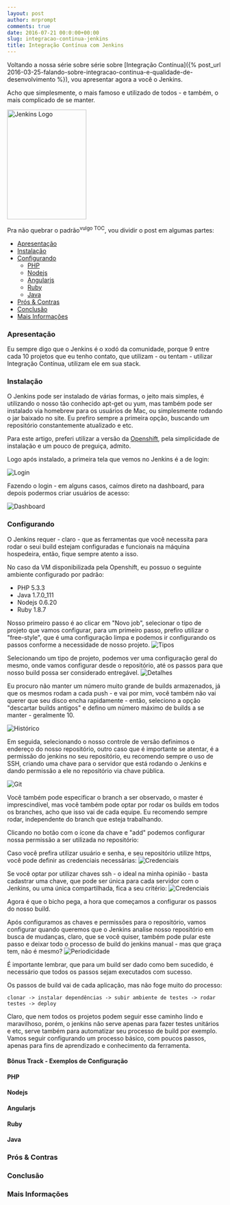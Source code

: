 ```yaml
---
layout: post
author: mrprompt
comments: true
date: 2016-07-21 00:0:00+00:00
slug: integracao-continua-jenkins
title: Integração Contínua com Jenkins
---
```

Voltando a nossa série sobre série sobre [Integração Contínua]({% post_url 2016-03-25-falando-sobre-integracao-continua-e-qualidade-de-desenvolvimento %}), 
vou apresentar agora a você o Jenkins. 

Acho que simplesmente, o mais famoso e utilizado de todos - e também, o mais complicado de se manter.

<img src="{{ site.baseurl }}/upload/ci/jenkins/logo.png" 
    class="img img-responsive pull-right" alt="Jenkins Logo" title="Jenkins" width="185" height="256">

Pra não quebrar o padrão<sup>vulgo TOC</sup>, vou dividir o post em algumas partes:

- [Apresentação](#apresentacao)
- [Instalação](#instalacao)
- [Configurando](#configurando)
    - [PHP](#configurando-php)
    - [Nodejs](#configurando-nodejs)
    - [Angularjs](#configurando-angularjs)
    - [Ruby](#configurando-ruby)
    - [Java](#configurando-java)
- [Prós & Contras](#pros-e-contras)
- [Conclusão](#conclusao)
- [Mais Informações](#mais-informacoes)

### <a name="apresentacao"></a> Apresentação

Eu sempre digo que o Jenkins é o xodó da comunidade, porque 9 entre cada 10 projetos que eu tenho contato, que utilizam - ou tentam - 
utilizar Integração Contínua, utilizam ele em sua stack.  

### <a name="instalacao"></a> Instalação

O Jenkins pode ser instalado de várias formas, o jeito mais simples, é utilizando o nosso tão conhecido apt-get ou yum, mas também 
pode ser instalado via homebrew para os usuários de Mac, ou simplesmente rodando o jar baixado no site. Eu prefiro sempre a 
primeira opção, buscando um repositório constantemente atualizado e etc. 

Para este artigo, preferi utilizar a versão da [Openshift](https://openshift.com), pela simplicidade de instalação e um pouco de 
preguiça, admito.

Logo após instalado, a primeira tela que vemos no Jenkins é a de login:

<img src="{{ site.baseurl }}/upload/ci/jenkins/login.png" 
    class="img img-responsive pull-left" alt="Login" title="Jenkins Login">

Fazendo o login - em alguns casos, caímos direto na dashboard, para depois podermos criar usuários de acesso:

<img src="{{ site.baseurl }}/upload/ci/jenkins/dashboard-vazia.png" 
    class="img img-responsive pull-right" alt="Dashboard" title="Jenkins Dashboard">

### <a name="configurando"></a> Configurando

O Jenkins requer - claro - que as ferramentas que você necessita para rodar o seui build estejam configuradas e funcionais na 
máquina hospedeira, então, fique sempre atento a isso.

No caso da VM disponibilizada pela Openshift, eu possuo o seguinte ambiente configurado por padrão:

- PHP 5.3.3
- Java 1.7.0_111 
- Nodejs 0.6.20
- Ruby 1.8.7

Nosso primeiro passo é ao clicar em "Novo job", selecionar o tipo de projeto que vamos configurar, para um primeiro passo,
prefiro utilizar o "free-style", que é uma configuração limpa e podemos ir configurando os passos conforme a necessidade de 
nosso projeto.
<img src="{{ site.baseurl }}/upload/ci/jenkins/selecionando-um-tipo.png" 
    class="img img-responsive" alt="Tipos" title="Jenkins - Tipos de projetos">

Selecionando um tipo de projeto, podemos ver uma configuração geral do mesmo, onde vamos configurar desde o repositório, até os 
passos para que nosso build possa ser considerado entregável.
<img src="{{ site.baseurl }}/upload/ci/jenkins/iniciando-projeto.png" 
    class="img img-responsive" alt="Detalhes" title="Jenkins - Detalhes do projeto">

Eu procuro não manter um número muito grande de builds armazenados, já que os mesmos rodam a cada push - e vai por mim, você 
também não vai querer que seu disco encha rapidamente - então, seleciono a opção "descartar builds antigos" e defino um número 
máximo de builds a se manter - geralmente 10.

<img src="{{ site.baseurl }}/upload/ci/jenkins/definindo-historico.png" 
    class="img img-responsive" alt="Histórico" title="Jenkins - Número de builds a se manter">

Em seguida, selecionando o nosso controle de versão definimos o endereço do nosso repositório, outro caso que é importante se 
atentar, é a permissão do jenkins no seu repositório, eu recomendo sempre o uso de SSH, criando uma chave para o servidor que 
está rodando o Jenkins e dando permissão a ele no repositório via chave pública.  

<img src="{{ site.baseurl }}/upload/ci/jenkins/git.png" 
    class="img img-responsive" alt="Git" title="Jenkins - Git">

Você também pode especificar o branch a ser observado, o master é imprescindível, mas você também pode optar por rodar os builds
em todos os branches, acho que isso vai de cada equipe. Eu recomendo sempre rodar, independente do branch que esteja trabalhando.

Clicando no botão com o ícone da chave e "add" podemos configurar nossa permissão a ser utilizada no repositório:

Caso você prefira utilizar usuário e senha, e seu repositório utilize https, você pode definir as credenciais necessárias:
<img src="{{ site.baseurl }}/upload/ci/jenkins/credenciais-senha.png" 
    class="img img-responsive" alt="Credenciais" title="Jenkins - Credenciais - Senha">

Se você optar por utilizar chaves ssh - o ideal na minha opinião - basta cadastrar uma chave, que pode ser única para cada 
servidor com o Jenkins, ou uma única compartilhada, fica a seu critério:
<img src="{{ site.baseurl }}/upload/ci/jenkins/credenciais-ssh.png" 
    class="img img-responsive" alt="Credenciais" title="Jenkins - Credenciais - SSH"> 

Agora é que o bicho pega, a hora que começamos a configurar os passos do nosso build. 

Após configuramos as chaves e permissões para o repositório, vamos configurar quando queremos que o Jenkins analise nosso 
repositório em busca de mudanças, claro, que se você quiser, também pode pular este passo e deixar todo o processo de build 
do jenkins manual - mas que graça tem, não é mesmo?
<img src="{{ site.baseurl }}/upload/ci/jenkins/periodicidade.png" 
    class="img img-responsive" alt="Periodicidade" title="Jenkins - Checagem do repositório"> 

É importante lembrar, que para um build ser dado como bem sucedido, é necessário que todos os passos sejam executados com sucesso.

Os passos de build vai de cada aplicação, mas não foge muito do processo: 

```
clonar -> instalar dependências -> subir ambiente de testes -> rodar testes -> deploy
```

Claro, que nem todos os projetos podem seguir esse caminho lindo e maravilhoso, porém, o jenkins não serve apenas para fazer 
testes unitários e etc, serve também para automatizar seu processo de build por exemplo. Vamos seguir configurando um processo 
básico, com poucos passos, apenas para fins de aprendizado e conhecimento da ferramenta.


#### Bônus Track - Exemplos de Configuração

#### <a name="configurando-php"></a> PHP

#### <a name="configurando-nodejs"></a> Nodejs

#### <a name="configurando-angularjs"></a> Angularjs

#### <a name="configurando-ruby"></a> Ruby

#### <a name="configurando-java"></a> Java

### <a name="pros-e-contras"></a> Prós & Contras

### <a name="conclusao"></a> Conclusão

### <a name="mais-informacoes"></a> Mais Informações